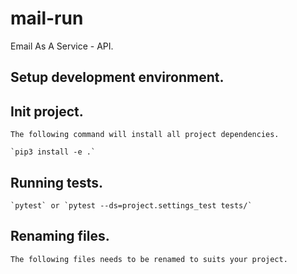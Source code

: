 # mail-run
Email As A Service - API.

## Setup development environment.


## Init project.
    The following command will install all project dependencies.

    `pip3 install -e .`


## Running tests.

    `pytest` or `pytest --ds=project.settings_test tests/`


## Renaming files.
    The following files needs to be renamed to suits your project.
